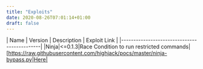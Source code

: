 ```yaml
---
title: "Exploits"
date: 2020-08-26T07:01:14+01:00
draft: false
---
```


| Name | Version | Description | Exploit Link |
|---------------------------------------------|
|Ninja|<=0.1.3|Race Condition to run restricted commands|[https://raw.githubusercontent.com/highjack/pocs/master/ninja-bypass.py|Here|











